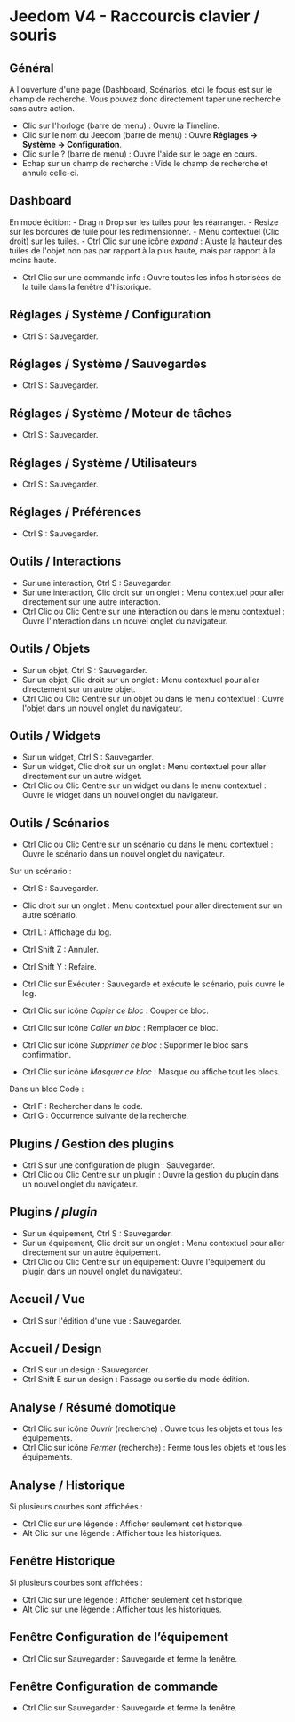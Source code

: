 # Jeedom V4 - Raccourcis clavier / souris

## Général

A l'ouverture d'une page (Dashboard, Scénarios, etc) le focus est sur le champ de recherche. Vous pouvez donc directement taper une recherche sans autre action.

- Clic sur l'horloge (barre de menu) : Ouvre la Timeline.
- Clic sur le nom du Jeedom (barre de menu)  : Ouvre **Réglages → Système → Configuration**.
- Clic sur le ?  (barre de menu)  : Ouvre l'aide sur le page en cours.
- Echap sur un champ de recherche : Vide le champ de recherche et annule celle-ci.

## Dashboard
En mode édition:
	- Drag n Drop sur les tuiles pour les réarranger.
	- Resize sur les bordures de tuile pour les redimensionner.
	- Menu contextuel (Clic droit) sur les tuiles.
	- Ctrl Clic sur une icône *expand* : Ajuste la hauteur des tuiles de l'objet non pas par rapport à la plus haute, mais par rapport à la moins haute.

- Ctrl Clic sur une commande info : Ouvre toutes les infos historisées de la tuile dans la fenêtre d'historique.

## Réglages / Système / Configuration
- Ctrl S : Sauvegarder.

## Réglages / Système / Sauvegardes
- Ctrl S : Sauvegarder.

## Réglages / Système / Moteur de tâches
- Ctrl S : Sauvegarder.

## Réglages / Système / Utilisateurs
- Ctrl S : Sauvegarder.

## Réglages / Préférences
- Ctrl S : Sauvegarder.

## Outils / Interactions
- Sur une interaction, Ctrl S : Sauvegarder.
- Sur une interaction, Clic droit sur un onglet : Menu contextuel pour aller directement sur une autre interaction.
- Ctrl Clic ou Clic Centre sur une interaction ou dans le menu contextuel : Ouvre l'interaction dans un nouvel onglet du navigateur.

## Outils / Objets
- Sur un objet, Ctrl S : Sauvegarder.
- Sur un objet, Clic droit sur un onglet : Menu contextuel pour aller directement sur un autre objet.
- Ctrl Clic ou Clic Centre sur un objet ou dans le menu contextuel : Ouvre l'objet dans un nouvel onglet du navigateur.

## Outils / Widgets
- Sur un widget, Ctrl S : Sauvegarder.
- Sur un widget, Clic droit sur un onglet : Menu contextuel pour aller directement sur un autre widget.
- Ctrl Clic ou Clic Centre sur un widget ou dans le menu contextuel : Ouvre le widget dans un nouvel onglet du navigateur.

## Outils / Scénarios
- Ctrl Clic ou Clic Centre sur un scénario ou dans le menu contextuel : Ouvre le scénario dans un nouvel onglet du navigateur.

Sur un scénario :
- Ctrl S : Sauvegarder.
- Clic droit sur un onglet : Menu contextuel pour aller directement sur un autre scénario.
- Ctrl L : Affichage du log.
- Ctrl Shift Z : Annuler.
- Ctrl Shift Y : Refaire.

- Ctrl Clic sur Exécuter : Sauvegarde et exécute le scénario, puis ouvre le log.
- Ctrl Clic sur icône *Copier ce bloc* : Couper ce bloc.
- Ctrl Clic sur icône *Coller un bloc* : Remplacer ce bloc.
- Ctrl Clic sur icône *Supprimer ce bloc* : Supprimer le bloc sans confirmation.
- Ctrl Clic sur icône *Masquer ce bloc* : Masque ou affiche tout les blocs.

Dans un bloc Code :
- Ctrl F : Rechercher dans le code.
- Ctrl G : Occurrence suivante de la recherche.

## Plugins / Gestion des plugins
- Ctrl S sur une configuration de plugin : Sauvegarder.
- Ctrl Clic ou Clic Centre sur un plugin : Ouvre la gestion du plugin dans un nouvel onglet du navigateur.

## Plugins / *plugin*
- Sur un équipement, Ctrl S  : Sauvegarder.
- Sur un équipement, Clic droit sur un onglet : Menu contextuel pour aller directement sur un autre équipement.
- Ctrl Clic ou Clic Centre sur un équipement: Ouvre l'équipement du plugin dans un nouvel onglet du navigateur.

## Accueil / Vue
- Ctrl S sur l'édition d'une vue : Sauvegarder.

## Accueil / Design
- Ctrl S sur un design : Sauvegarder.
- Ctrl Shift E sur un design : Passage ou sortie du mode édition.

## Analyse / Résumé domotique
- Ctrl Clic sur icône *Ouvrir* (recherche) : Ouvre tous les objets et tous les équipements.
- Ctrl Clic sur icône *Fermer* (recherche) : Ferme tous les objets et tous les équipements.

## Analyse / Historique
Si plusieurs courbes sont affichées :
- Ctrl Clic sur une légende : Afficher seulement cet historique.
- Alt Clic sur une légende : Afficher tous les historiques.

## Fenêtre Historique
Si plusieurs courbes sont affichées :
- Ctrl Clic sur une légende : Afficher seulement cet historique.
- Alt Clic sur une légende : Afficher tous les historiques.

## Fenêtre Configuration de l’équipement
- Ctrl Clic sur Sauvegarder : Sauvegarde et ferme la fenêtre.

## Fenêtre Configuration de commande
- Ctrl Clic sur Sauvegarder : Sauvegarde et ferme la fenêtre.
